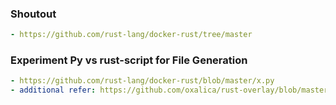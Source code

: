 ### Shoutout
```yaml
- https://github.com/rust-lang/docker-rust/tree/master
```

### Experiment Py vs rust-script for File Generation
```yaml
- https://github.com/rust-lang/docker-rust/blob/master/x.py
- additional refer: https://github.com/oxalica/rust-overlay/blob/master/scripts/fetch.py
```

